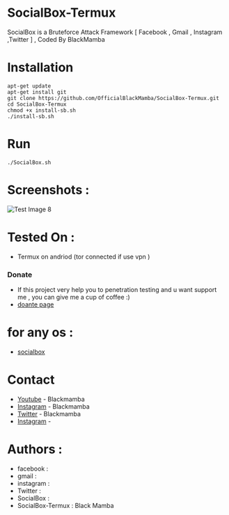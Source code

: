# SocialBox-Termux
SocialBox is a Bruteforce Attack Framework [ Facebook , Gmail , Instagram ,Twitter ] , Coded By BlackMamba
# Installation
```
apt-get update
apt-get install git
git clone https://github.com/OfficialBlackMamba/SocialBox-Termux.git 
cd SocialBox-Termux
chmod +x install-sb.sh
./install-sb.sh
```
# Run
```
./SocialBox.sh
```
# Screenshots :
![Test Image 8](https://github.com/OfficialBlackMamba/SocialBox-Termux/blob/master/Screenshots/sb.png)
# Tested On :
* Termux on andriod (tor connected if use vpn )
  
### Donate
- If this project very help you to penetration testing  and u want support me , you can give me a cup of coffee :)
- [doante page](https://github.com/OfficialBlackMamba/donate)
# for any os :
* [socialbox](https://github.com/OfficialBlackMamba/SocialBox)
# Contact
* [Youtube](https://www.Youtube.com/@HistoricalMania) - Blackmamba
* [Instagram](https://www.instagram.com/SukhpalInsta) - Blackmamba
* [Twitter](https://www.twitter.com/SukhiKherera) - Blackmamba
* [Instagram](https://www.instagram.com/) - 
# Authors :
* facebook  : 
* gmail     : 
* instagram : 
* Twitter   : 
* SocialBox : 
* SocialBox-Termux : Black Mamba
